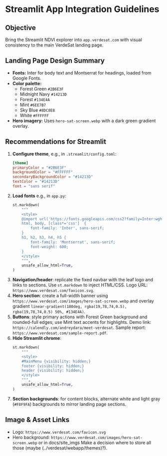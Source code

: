 
# Streamlit App Integration Guidelines

## Objective
Bring the Streamlit NDVI explorer into `app.verdesat.com` with visual consistency to the main VerdeSat landing page.

## Landing Page Design Summary
- **Fonts:** Inter for body text and Montserrat for headings, loaded from Google Fonts.
- **Color palette:**
  - Forest Green `#2B6E3F`
  - Midnight Navy `#14213D`
  - Forest `#134E4A`
  - Mint `#6EE7B7`
  - Sky Blue `#8DC8E8`
  - White `#FFFFFF`
- **Hero imagery:** Uses `hero-sat-screen.webp` with a dark green gradient overlay.

## Recommendations for Streamlit
1. **Configure theme**, e.g., in `.streamlit/config.toml`:
   ```toml
   [theme]
   primaryColor = "#2B6E3F"
   backgroundColor = "#FFFFFF"
   secondaryBackgroundColor = "#14213D"
   textColor = "#14213D"
   font = "sans serif"
   ```
2. **Load fonts** e.g., in `app.py`:
   ```python
   st.markdown(
       """
       <style>
       @import url('https://fonts.googleapis.com/css2?family=Inter:wght@400;600;800&family=Montserrat:wght@400;600;700&display=swap');
       html, body, [class*='css']  {
           font-family: 'Inter', sans-serif;
       }
       h1, h2, h3, h4, h5 {
           font-family: 'Montserrat', sans-serif;
           font-weight: 600;
       }
       </style>
       """,
       unsafe_allow_html=True,
   )
   ```
3. **Navigation/header**: replicate the fixed navbar with the leaf logo and links to sections. Use `st.markdown` to inject HTML/CSS. Logo URL: `https://www.verdesat.com/favicon.svg`.
4. **Hero section**: create a full-width banner using `https://www.verdesat.com/images/hero-sat-screen.webp` and overlay gradient `linear-gradient(180deg, rgba(19,78,74,0.5), rgba(19,78,74,0.5) 50%, #134E4A)`.
5. **Buttons**: style primary actions with Forest Green background and rounded-full edges; use Mint text accents for highlights. Demo link: `https://calendly.com/andreydara/meet-verdesat`. Sample report: `https://www.verdesat.com/sample-report.pdf`.
6. **Hide Streamlit chrome**:
   ```python
   st.markdown(
       """
       <style>
       #MainMenu {visibility: hidden;}
       footer {visibility: hidden;}
       header {visibility: hidden;}
       </style>
       """,
       unsafe_allow_html=True,
   )
   ```
7. **Section backgrounds**: for content blocks, alternate white and light gray (`#F8F9FA`) backgrounds to mirror landing page sections.

## Image & Asset Links
- Logo: `https://www.verdesat.com/favicon.svg`
- Hero background: `https://www.verdesat.com/images/hero-sat-screen.webp`
or in docs/site_imgs
Make a decision where to store all those (maybe (../verdesat/webapp/themes)?).